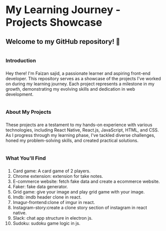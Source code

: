 # <span style="font-size:larger;">My Learning Journey - Projects Showcase</span>

## Welcome to my GitHub repository! 👋

# <h3>Introduction<h3/> 
  
Hey there! I'm Faizan sajid, a passionate learner and aspiring front-end developer. This repository serves as a showcase of the projects I've worked on during my learning journey. Each project represents a milestone in my growth, demonstrating my evolving skills and dedication in web development.

# <h3>About My Projects<h3/>
  
These projects are a testament to my hands-on experience with various technologies, including React Native, React.js, JavaScript, HTML, and CSS. As I progress through my learning phase, I've tackled diverse challenges, honed my problem-solving skills, and created practical solutions.

# <h3>What You'll Find<h3/>
  
1. Card game: A card game of 2 players.
2. Chrome extension: extension for take notes.
3. E-commerce website: fetch fake data and create a ecommerce website.
4. Faker: fake data generator.
5. Grid game: give your image and play grid game with your image.
6. Imdb: imdb header clone in react.
7. Imagur-frontend:clone of imgur in react.
8. Instagram-story:create a clone story section of instagram in react native.
9. Slack: chat app structure in electron js.
10. Sudoku: sudoku game logic in js.
